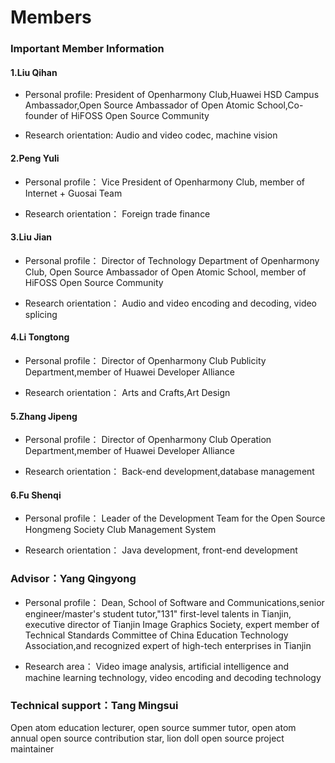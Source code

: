 # Members
### Important Member Information

#### 1.Liu Qihan

* Personal profile:
  President of Openharmony Club,Huawei HSD Campus Ambassador,Open Source Ambassador of Open Atomic School,Co-founder of HiFOSS Open Source Community

* Research orientation:
  Audio and video codec, machine vision

#### 2.Peng Yuli

* Personal profile：
  Vice President of Openharmony Club, member of Internet + Guosai Team

* Research orientation：
  Foreign trade finance

#### 3.Liu Jian

* Personal profile：
  Director of Technology Department of Openharmony Club, Open Source Ambassador of Open Atomic School, member of HiFOSS Open Source Community

* Research orientation：
  Audio and video encoding and decoding, video splicing

#### 4.Li Tongtong

* Personal profile：
  Director of Openharmony Club Publicity Department,member of Huawei Developer Alliance

* Research orientation：
  Arts and Crafts,Art Design

#### 5.Zhang Jipeng

* Personal profile：
  Director of Openharmony Club Operation Department,member of Huawei Developer Alliance

* Research orientation：
  Back-end development,database management

#### 6.Fu Shenqi

* Personal profile：
 Leader of the Development Team for the Open Source Hongmeng Society Club Management System

* Research orientation：
Java development, front-end development



### Advisor：Yang Qingyong

* Personal profile：
  Dean, School of Software and Communications,senior engineer/master's student tutor,"131" first-level talents in Tianjin, executive director of Tianjin Image Graphics Society, expert member of Technical Standards Committee of China Education Technology Association,and recognized expert of high-tech enterprises in Tianjin

* Research area：
  Video image analysis, artificial intelligence and machine learning technology, video encoding and decoding technology

### Technical support：Tang Mingsui

Open atom education lecturer, open source summer tutor, open atom annual open source contribution star, lion doll open source project maintainer